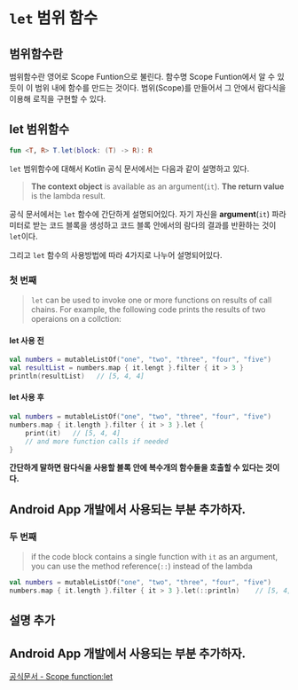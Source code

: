 # `let` 범위 함수

## 범위함수란
범위함수란 영어로 Scope Funtion으로 불린다. 함수명 Scope Funtion에서 알 수 있듯이 이 범위 내에 함수를 만드는 것이다. 
범위(Scope)를 만들어서 그 안에서 람다식을 이용해 로직을 구현할 수 있다.

## let 범위함수
``` kotlin
fun <T, R> T.let(block: (T) -> R): R
```

`let` 범위함수에 대해서 Kotlin 공식 문서에서는 다음과 같이 설명하고 있다.
> **The context object** is available as an argument(`it`). **The return value** is the lambda result.

공식 문서에서는 `let` 함수에 간단하게 설명되어있다. 
자기 자신을 **argument**(`it`) 파라미터로 받는 코드 블록을 생성하고 코드 블록 안에서의 람다의 결과를 반환하는 것이 `let`이다.

그리고 `let` 함수의 사용방법에 따라 4가지로 나누어 설명되어있다.

### 첫 번째

> `let` can be used to invoke one or more functions on results of call chains.
> For example, the following code prints the results of two operaions on a collction:

#### let 사용 전
``` kotlin
val numbers = mutableListOf("one", "two", "three", "four", "five")
val resultList = numbers.map { it.lengt }.filter { it > 3 }
println(resultList)   // [5, 4, 4]
```

#### let 사용 후
``` kotlin
val numbers = mutableListOf("one", "two", "three", "four", "five")
numbers.map { it.length }.filter { it > 3 }.let {
    print(it)   // [5, 4, 4]
    // and more function calls if needed
}   
```



**간단하게 말하면 람다식을 사용할 블록 안에 복수개의 함수들을 호출할 수 있다는 것이다.**
## Android App 개발에서 사용되는 부분 추가하자.

### 두 번째
> if the code block contains a single function with `it` as an argument, 
> you can use the method reference(`::`) instead of the lambda

``` kotlin
val numbers = mutableListOf("one", "two", "three", "four", "five")
numbers.map { it.length }.filter { it > 3 }.let(::println)    // [5, 4, 4]
```

## 설명 추가
## Android App 개발에서 사용되는 부분 추가하자.

[공식문서 - Scope function:let](https://kotlinlang.org/docs/scope-functions.html#let)
